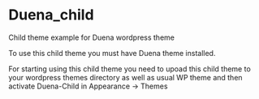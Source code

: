 Duena_child
===========

Child theme example for Duena wordpress theme

To use this child theme you must have Duena theme installed.

For starting using this child theme you need to upoad this child theme to your wordpress themes directory as well as usual WP theme and then activate Duena-Child in Appearance -> Themes
